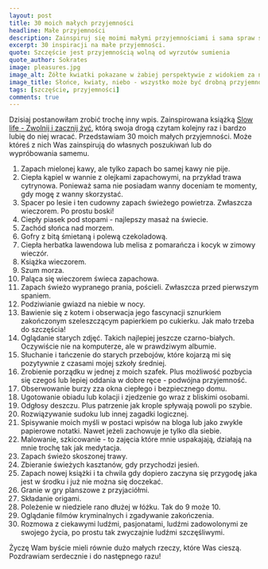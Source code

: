 ```yaml
---
layout: post
title: 30 moich małych przyjemności
headline: Małe przyjemności
description: Zainspiruj się moimi małymi przyjemnościami i sama spraw sobie radość. Tak niewiele trzeba by poczuć się szczęśliwą.
excerpt: 30 inspiracji na małe przyjemności.
quote: Szczęście jest przyjemnością wolną od wyrzutów sumienia
quote_author: Sokrates
image: pleasures.jpg
image_alt: Żółte kwiatki pokazane w żabiej perspektywie z widokiem za niebieskie niebo.
image_title: Słońce, kwiaty, niebo - wszystko może być drobną przyjemnością dla naszej duszy.
tags: [szczęście, przyjemności]
comments: true
---
```


Dzisiaj postanowiłam zrobić trochę inny wpis. Zainspirowana książką [Slow life - Zwolnij i zacznij żyć](https://www.znak.com.pl/kartoteka,ksiazka,8333,Slow-Life-Zwolnij-i-zacznij-zyc), którą swoja drogą czytam kolejny raz i bardzo lubię do niej wracać. Przedstawiam 30 moich małych przyjemności. Może któreś z nich Was zainspirują do własnych poszukiwań lub do wypróbowania samemu.

<!--break-->

1. Zapach mielonej kawy, ale tylko zapach bo samej kawy nie pije.
2. Ciepła kąpiel w wannie z olejkami zapachowymi, na przykład trawa cytrynowa. Ponieważ sama nie posiadam wanny doceniam te momenty, gdy mogę z wanny skorzystać.
3. Spacer po lesie i ten cudowny zapach świeżego powietrza. Zwłaszcza wieczorem. Po prostu boski!
4. Ciepły piasek pod stopami - najlepszy masaż na świecie.
5. Zachód słońca nad morzem.
6. Gofry z bitą śmietaną i polewą czekoladową.
7. Ciepła herbatka lawendowa lub melisa z pomarańcza i kocyk w zimowy wieczór.
8. Książka wieczorem.
9. Szum morza.
10. Paląca się wieczorem świeca zapachowa.
11. Zapach świeżo wypranego prania, pościeli. Zwłaszcza przed pierwszym spaniem.
12. Podziwianie gwiazd na niebie w nocy.
13. Bawienie się z kotem i obserwacja jego fascynacji sznurkiem zakończonym szeleszczącym papierkiem po cukierku. Jak mało trzeba do szczęścia!
14. Oglądanie starych zdjęć. Takich najlepiej jeszcze czarno-białych. Oczywiście nie na komputerze, ale w prawdziwym albumie.
15. Słuchanie i tańczenie do starych przebojów, które kojarzą mi się pozytywnie z czasami mojej szkoły średniej.
16. Zrobienie porządku w jednej z moich szafek. Plus możliwość pozbycia się czegoś lub lepiej oddania w dobre ręce - podwójna przyjemność.
17. Obserwowanie burzy zza okna ciepłego i bezpiecznego domu.
18. Ugotowanie obiadu lub kolacji i zjedzenie go wraz z bliskimi osobami.
19. Odgłosy deszczu. Plus patrzenie jak krople spływają powoli po szybie.
20. Rozwiązywanie sudoku lub innej zagadki logicznej.
21. Spisywanie moich myśli w postaci wpisów na bloga lub jako zwykle papierowe notatki. Nawet jeżeli zachowuje je tylko dla siebie.
22. Malowanie, szkicowanie - to zajęcia które mnie uspakajają, działają na mnie trochę tak jak medytacja.
23. Zapach świeżo skoszonej trawy.
24. Zbieranie świeżych kasztanów, gdy przychodzi jesień.
25. Zapach nowej książki i ta chwila gdy dopiero zaczyna się przygodę jaka jest w środku i już nie można się doczekać.
26. Granie w gry planszowe z przyjaciółmi.
27. Składanie origami.
28. Poleżenie w niedziele rano dłużej w łóżku. Tak do 9 może 10.
29. Oglądanie filmów kryminalnych i zgadywanie zakończenia.
30. Rozmowa z ciekawymi ludźmi, pasjonatami, ludźmi zadowolonymi ze swojego życia, po prostu tak zwyczajnie ludźmi szczęśliwymi.

Życzę Wam byście mieli równie dużo małych rzeczy, które Was cieszą. Pozdrawiam serdecznie i do następnego razu!
